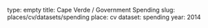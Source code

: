 type: empty
title: Cape Verde / Government Spending
slug: places/cv/datasets/spending
place: cv
dataset: spending
year: 2014

